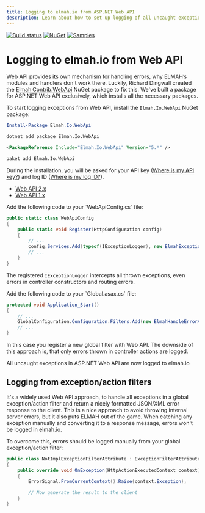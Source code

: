 ```yaml
---
title: Logging to elmah.io from ASP.NET Web API
description: Learn about how to set up logging of all uncaught exceptions in ASP.NET Web API to elmah.io. Monitor your APIs with a single NuGet install only.
---
```


[![Build status](https://github.com/elmahio/elmah.io/workflows/build/badge.svg)](https://github.com/elmahio/elmah.io/actions?query=workflow%3Abuild)
[![NuGet](https://img.shields.io/nuget/v/Elmah.Io.WebApi.svg)](https://www.nuget.org/packages/Elmah.Io.WebApi)
[![Samples](https://img.shields.io/badge/samples-1-brightgreen.svg)](https://github.com/elmahio/elmah.io/tree/master/samples/Elmah.Io.WebApi)

# Logging to elmah.io from Web API

Web API provides its own mechanism for handling errors, why ELMAH’s modules and handlers don't work there. Luckily, Richard Dingwall created the [Elmah.Contrib.WebApi](https://www.nuget.org/packages/Elmah.Contrib.WebApi/) NuGet package to fix this. We've built a package for ASP.NET Web API exclusively, which installs all the necessary packages.

To start logging exceptions from Web API, install the `Elmah.Io.WebApi` NuGet package:

```powershell fct_label="Package Manager"
Install-Package Elmah.Io.WebApi
```
```cmd fct_label=".NET CLI"
dotnet add package Elmah.Io.WebApi
```
```xml fct_label="PackageReference"
<PackageReference Include="Elmah.Io.WebApi" Version="5.*" />
```
```xml fct_label="Paket CLI"
paket add Elmah.Io.WebApi
```

During the installation, you will be asked for your API key ([Where is my API key?](where-is-my-api-key.md)) and log ID ([Where is my log ID?](where-is-my-log-id.md)).

<div class="tabbable-responsive">
<div class="tabbable">
<ul class="nav nav-tabs" role="tablist">
    <li role="presentation" class="nav-item"><a class="nav-link active" href="#setup2" aria-controls="home" role="tab" data-bs-toggle="tab" data-bs-tab="webapi2">Web API 2.x</a></li>
    <li role="presentation" class="nav-item"><a class="nav-link" href="#setup1" aria-controls="profile" role="tab" data-bs-toggle="tab" data-bs-tab="webapi1">Web API 1.x</a></li>
</ul>
</div>
</div>

<div class="tab-content tab-content-tabbable" markdown="1">
<div role="tabpanel" class="tab-pane active" id="setup2" markdown="1">
Add the following code to your `WebApiConfig.cs` file:

```csharp
public static class WebApiConfig
{
    public static void Register(HttpConfiguration config)
    {
        // ...
        config.Services.Add(typeof(IExceptionLogger), new ElmahExceptionLogger());
        // ...
    }
}
```

The registered `IExceptionLogger` intercepts all thrown exceptions, even errors in controller constructors and routing errors.
</div>

<div role="tabpanel" class="tab-pane" id="setup1" markdown="1">
Add the following code to your `Global.asax.cs` file:

```csharp
protected void Application_Start()
{
    // ...
    GlobalConfiguration.Configuration.Filters.Add(new ElmahHandleErrorApiAttribute());
    // ...
}
```

In this case you register a new global filter with Web API. The downside of this approach is, that only errors thrown in controller actions are logged.
</div>
</div>

All uncaught exceptions in ASP.NET Web API are now logged to elmah.io

## Logging from exception/action filters

It's a widely used Web API approach, to handle all exceptions in a global exception/action filter and return a nicely formatted JSON/XML error response to the client. This is a nice approach to avoid throwing internal server errors, but it also puts ELMAH out of the game. When catching any exception manually and converting it to a response message, errors won't be logged in elmah.io.

To overcome this, errors should be logged manually from your global exception/action filter:

```csharp
public class NotImplExceptionFilterAttribute : ExceptionFilterAttribute 
{
    public override void OnException(HttpActionExecutedContext context)
    {
        ErrorSignal.FromCurrentContext().Raise(context.Exception);

        // Now generate the result to the client
    }
}
```
